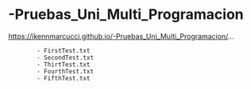# -Pruebas_Uni_Multi_Programacion

https://ikennmarcucci.github.io/-Pruebas_Uni_Multi_Programacion/...

            - FirstTest.txt
            - SecondTest.txt
            - ThirtTest.txt
            - FourthTest.txt
            - FifthTest.txt
